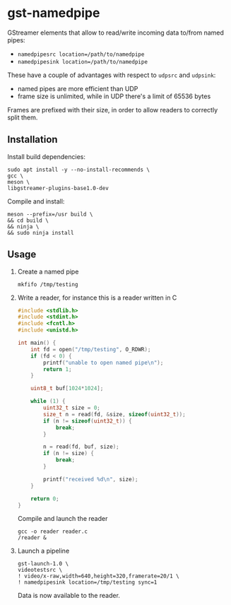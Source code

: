 
# gst-namedpipe

GStreamer elements that allow to read/write incoming data to/from named pipes:

* `namedpipesrc location=/path/to/namedpipe`
* `namedpipesink location=/path/to/namedpipe`

These have a couple of advantages with respect to `udpsrc` and `udpsink`:

* named pipes are more efficient than UDP
* frame size is unlimited, while in UDP there's a limit of 65536 bytes

Frames are prefixed with their size, in order to allow readers to correctly split them.

## Installation

Install build dependencies:
```
sudo apt install -y --no-install-recommends \
gcc \
meson \
libgstreamer-plugins-base1.0-dev
```

Compile and install:
```
meson --prefix=/usr build \
&& cd build \
&& ninja \
&& sudo ninja install
```

## Usage

1. Create a named pipe

   ```
   mkfifo /tmp/testing
   ```

2. Write a reader, for instance this is a reader written in C

   ```c
   #include <stdlib.h>
   #include <stdint.h>
   #include <fcntl.h>
   #include <unistd.h>

   int main() {
       int fd = open("/tmp/testing", O_RDWR);
       if (fd < 0) {
           printf("unable to open named pipe\n");
           return 1;
       }

       uint8_t buf[1024*1024];

       while (1) {
           uint32_t size = 0;
           size_t n = read(fd, &size, sizeof(uint32_t));
           if (n != sizeof(uint32_t)) {
               break;
           }

           n = read(fd, buf, size);
           if (n != size) {
               break;
           }

           printf("received %d\n", size);
       }

       return 0;
   }
   ```

   Compile and launch the reader

   ```
   gcc -o reader reader.c
   /reader &
   ```

3. Launch a pipeline

   ```
   gst-launch-1.0 \
   videotestsrc \
   ! video/x-raw,width=640,height=320,framerate=20/1 \
   ! namedpipesink location=/tmp/testing sync=1
   ```

   Data is now available to the reader.
